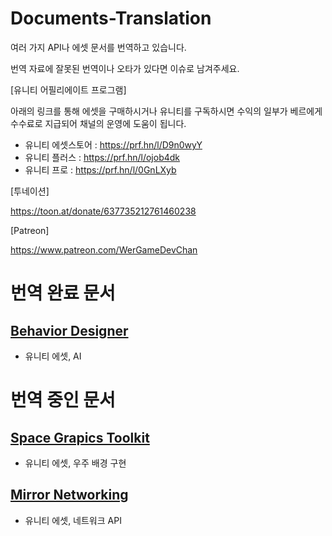 # Documents-Translation

여러 가지 API나 에셋 문서를 번역하고 있습니다.

번역 자료에 잘못된 번역이나 오타가 있다면 이슈로 남겨주세요.

[유니티 어필리에이트 프로그램]

아래의 링크를 통해 에셋을 구매하시거나 유니티를 구독하시면 수익의 일부가 베르에게 수수료로 지급되어 채널의 운영에 도움이 됩니다.

- 유니티 에셋스토어 : https://prf.hn/l/D9n0wyY
- 유니티 플러스 : https://prf.hn/l/ojob4dk
- 유니티 프로 : https://prf.hn/l/0GnLXyb

[투네이션]

https://toon.at/donate/637735212761460238

[Patreon]

https://www.patreon.com/WerGameDevChan

# 번역 완료 문서

## [Behavior Designer](./Behavior%20Designer/README.md)

- 유니티 에셋, AI

# 번역 중인 문서

## [Space Grapics Toolkit](./Space%20Graphics%20Toolkit/README.md)

- 유니티 에셋, 우주 배경 구현

## [Mirror Networking](/Mirror%20Networking/README.md)

- 유니티 에셋, 네트워크 API